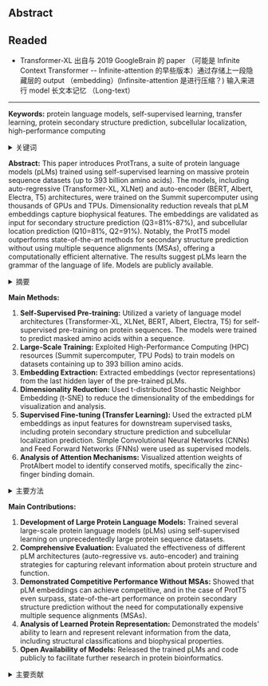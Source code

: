 ## Abstract

Readed
---
*  Transformer-XL 出自与 2019 GoogleBrain 的 paper （可能是 Infinite Context Transformer -- Infinite-attention 的早些版本）通过存储上一段隐藏层的 output （embedding）(Infinsite-attention 是进行压缩？) 输入来进行 model 长文本记忆 （Long-text）
---

**Keywords:** protein language models, self-supervised learning, transfer learning, protein secondary structure prediction, subcellular localization, high-performance computing

<details>
    <summary>关键词</summary>
    <ul>
        蛋白质语言模型, 自监督学习, 迁移学习, 蛋白质二级结构预测, 亚细胞定位, 高性能计算
    </ul>
</details>

**Abstract:**
This paper introduces ProtTrans, a suite of protein language models (pLMs) trained using self-supervised learning on massive protein sequence datasets (up to 393 billion amino acids). The models, including auto-regressive (Transformer-XL, XLNet) and auto-encoder (BERT, Albert, Electra, T5) architectures, were trained on the Summit supercomputer using thousands of GPUs and TPUs. Dimensionality reduction reveals that pLM embeddings capture biophysical features.  The embeddings are validated as input for secondary structure prediction (Q3=81%-87%), and subcellular location prediction (Q10=81%, Q2=91%).  Notably, the ProtT5 model outperforms state-of-the-art methods for secondary structure prediction without using multiple sequence alignments (MSAs), offering a computationally efficient alternative.  The results suggest pLMs learn the grammar of the language of life. Models are publicly available.

<details>
    <summary>摘要</summary>
    <p>本文介绍了ProtTrans，一套蛋白质语言模型（pLMs），利用自监督学习方法在海量的蛋白质序列数据集（高达3930亿个氨基酸）上进行训练。 这些模型，包括自回归模型（Transformer-XL, XLNet）和自编码器模型（BERT, Albert, Electra, T5）架构，均在Summit超级计算机上使用数千个GPU和TPU进行训练。 降维结果表明，pLM嵌入能够捕捉生物物理特征。 嵌入被验证为二级结构预测（Q3=81%-87%）和亚细胞定位预测（Q10=81%, Q2=91%）的有效输入。 值得注意的是，ProtT5模型在不使用多序列比对(MSAs)的情况下，优于最先进的二级结构预测方法，从而提供了一种计算效率高的替代方案。 结果表明，pLMs学习到了生命语言的语法。 模型已公开提供。</p>
</details>

**Main Methods:**

1.  **Self-Supervised Pre-training:**  Utilized a variety of language model architectures (Transformer-XL, XLNet, BERT, Albert, Electra, T5) for self-supervised pre-training on protein sequences.  The models were trained to predict masked amino acids within a sequence.
2.  **Large-Scale Training:** Exploited High-Performance Computing (HPC) resources (Summit supercomputer, TPU Pods) to train models on datasets containing up to 393 billion amino acids.
3.  **Embedding Extraction:** Extracted embeddings (vector representations) from the last hidden layer of the pre-trained pLMs.
4.  **Dimensionality Reduction:**  Used t-distributed Stochastic Neighbor Embedding (t-SNE) to reduce the dimensionality of the embeddings for visualization and analysis.
5.  **Supervised Fine-tuning (Transfer Learning):** Used the extracted pLM embeddings as input features for downstream supervised tasks, including protein secondary structure prediction and subcellular localization prediction.  Simple Convolutional Neural Networks (CNNs) and Feed Forward Networks (FNNs) were used as supervised models.
6. **Analysis of Attention Mechanisms:** Visualized attention weights of ProtAlbert model to identify conserved motifs, specifically the zinc-finger binding domain.

<details>
    <summary>主要方法</summary>
    <ul>
        <li>自监督预训练: 使用多种语言模型架构（Transformer-XL, XLNet, BERT, Albert, Electra, T5）在蛋白质序列上进行自监督预训练。模型被训练来预测序列中被屏蔽的氨基酸。</li>
        <li>大规模训练: 利用高性能计算（HPC）资源（Summit超级计算机，TPU Pods）在包含多达3930亿个氨基酸的数据集上训练模型。</li>
        <li>嵌入提取: 从预训练pLM的最后一层提取嵌入（向量表示）。</li>
        <li>降维: 使用t分布随机邻域嵌入（t-SNE）来降低嵌入的维度，以进行可视化和分析。</li>
        <li>监督微调 (迁移学习): 将提取的pLM嵌入作为下游监督任务的输入特征，包括蛋白质二级结构预测和亚细胞定位预测。 简单的卷积神经网络 (CNN) 和前馈网络 (FNN) 被用作监督模型。</li>
	  <li>分析注意力机制：对ProtAlbert模型的注意力权重进行可视化，以识别保守基序，特别是锌指结合域。</li>
    </ul>
</details>

**Main Contributions:**

1.  **Development of Large Protein Language Models:** Trained several large-scale protein language models (pLMs) using self-supervised learning on unprecedentedly large protein sequence datasets.
2.  **Comprehensive Evaluation:**  Evaluated the effectiveness of different pLM architectures (auto-regressive vs. auto-encoder) and training strategies for capturing relevant information about protein structure and function.
3.  **Demonstrated Competitive Performance Without MSAs:** Showed that pLM embeddings can achieve competitive, and in the case of ProtT5 even surpass, state-of-the-art performance on protein secondary structure prediction without the need for computationally expensive multiple sequence alignments (MSAs).
4. **Analysis of Learned Protein Representation:**  Demonstrated the models' ability to learn and represent relevant information from the data, including structural classifications and biophysical properties.
5.  **Open Availability of Models:** Released the trained pLMs and code publicly to facilitate further research in protein bioinformatics.

<details>
    <summary>主要贡献</summary>
    <ul>
        <li>开发大型蛋白质语言模型: 利用自监督学习方法在空前庞大的蛋白质序列数据集上训练了多个大规模蛋白质语言模型（pLMs）。</li>
        <li>综合评估: 评估了不同pLM架构（自回归与自编码器）和训练策略在捕获蛋白质结构和功能相关信息方面的有效性。</li>
        <li>证明了在不使用多序列比对的情况下，具有竞争力的性能: 证明了pLM嵌入可以实现具有竞争力的，并且在ProtT5的情况下甚至超越了最先进的蛋白质二级结构预测性能，而无需进行计算成本高昂的多序列比对（MSA）。</li>
	   <li>分析学习到的蛋白质表征：证明了模型从数据中学习和表示相关信息的能力，包括结构分类和生物物理性质。</li>
       <li>模型开源: 公开发布了训练好的pLM和代码，以促进蛋白质生物信息学领域的进一步研究。</li>
    </ul>
</details>
